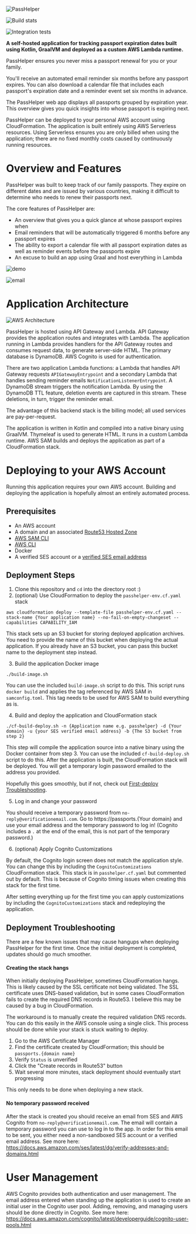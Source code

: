 ![PassHelper](github-images/passhelper.png)

![Build stats](https://github.com/francis-a/passhelper/actions/workflows/build.yml/badge.svg)

![Integration tests](https://github.com/francis-a/passhelper/actions/workflows/lambda-test.yml/badge.svg)

**A self-hosted application for tracking passport expiration dates built using Kotlin, GraalVM and deployed as a custom AWS Lambda runtime.**

PassHelper ensures you never miss a passport renewal for you or your family.

You'll receive an automated email reminder six months before any passport expires. You can also download a calendar file that includes each passport's expiration date and a reminder event set six months in advance.

The PassHelper web app displays all passports grouped by expiration year.
This overview gives you quick insights into whose passport is expiring next.

PassHelper can be deployed to your personal AWS account using CloudFormation.
The application is built entirely using AWS Serverless resources.
Using Serverless ensures you are only billed when using the application;
there are no fixed monthly costs caused by continuously running resources.

# Overview and Features

PassHelper was built to keep track of our family passports.
They expire on different dates and are issued by various countries,
making it difficult to determine who needs to renew their passports next.

The core features of PassHelper are:
- An overview that gives you a quick glance at whose passport expires when
- Email reminders that will be automatically triggered 6 months before any passport expires
- The ability to export a calendar file with all passport expiration dates as well as reminder events before the passports expire
- An excuse to build an app using Graal and host everything in Lambda

![demo](github-images/overview.gif)

![email](github-images/email.png)

# Application Architecture
![AWS Architecture](github-images/aws.png)

PassHelper is hosted using API Gateway and Lambda.
API Gateway provides the application routes and integrates with Lambda.
The application running in Lambda provides handlers for the API Gateway routes and consumes request data, to generate server-side HTML.
The primary database is DynamoDB.
AWS Cognito is used for authentication. 

There are two application Lambda functions:
a Lambda
that handles API Gateway requests `APIGatewayEntrypoint` and a secondary Lambda that handles sending reminder emails `NotificationListenerEntrypoint`.
A DynamoDB stream triggers the notification Lambda.
By using the DynamoDB TTL feature, deletion events are captured in this stream.
These deletions, in turn, trigger the reminder email.

The advantage of this backend stack is the billing model; all used services are pay-per-request.

The application is written in Kotlin and compiled into a native binary using GraalVM. Thymeleaf is used to generate HTML. It runs in a custom Lambda runtime. AWS SAM builds and deploys the application as part of a CloudFormation stack.

# Deploying to your AWS Account

Running this application requires your own AWS account.
Building and deploying the application is hopefully almost an entirely automated process.

## Prerequisites
- An AWS account
- A domain and an associated [Route53 Hosted Zone](https://docs.aws.amazon.com/Route53/latest/DeveloperGuide/hosted-zones-working-with.html)
- [AWS SAM CLI](https://docs.aws.amazon.com/serverless-application-model/latest/developerguide/install-sam-cli.html)
- [AWS CLI](https://aws.amazon.com/cli/)
- Docker
- A verified SES account or a [verified SES email address](https://docs.aws.amazon.com/ses/latest/dg/creating-identities.html#verify-email-addresses-procedure)

## Deployment Steps

1) Clone this repository and `cd` into the directory root :) 
2) (optional) Use CloudFormation to deploy the `passhelper-env.cf.yaml` stack

```shell
aws cloudformation deploy --template-file passhelper-env.cf.yaml --stack-name {Your application name} --no-fail-on-empty-changeset --capabilities CAPABILITY_IAM   
```

This stack sets up an S3 bucket for storing deployed application archives.
You need to provide the name of this bucket when deploying the actual application.
If you already have an S3 bucket, you can pass this bucket name to the deployment step instead.

3) Build the application Docker image

```shell
./build-image.sh
```

You can use the included `build-image.sh` script to do this.
This script runs `docker build` and applies the tag referenced by AWS SAM in `samconfig.toml`.
This tag needs to be used for AWS SAM to build everything as is.

4) Build and deploy the application and CloudFormation stack

```shell
./cf-build-deploy.sh -n {Application name e.g. passhelper} -d {Your domain} -u {your SES verified email address} -b {The S3 bucket from step 2}  
```

This step will compile the application source into a native binary using the Docker container from step 3.
You can use the included `cf-build-deploy.sh` script to do this.
After the application is built, the CloudFormation stack will be deployed.
You will get a temporary login password emailed to the address you provided.

Hopefully this goes smoothly, but if not, check out [First-deploy Troubleshooting](#deployment-troubleshooting).

5) Log in and change your password

You should receive a temporary password from `no-reply@verificationemail.com`.
Go to https://passports.{Your domain} and use your email address and the temporary password to log in!
(Cognito includes a `.` at the end of the email, this is not part of the temporary password.)

6) (optional) Apply Cognito Customizations

By default, the Cognito login screen does not match the application style.
You can change this by including the `CognitoCustomizations` CloudFormation stack.
This stack is in `passhelper.cf.yaml` but commented out by default.
This is because of Cognito timing issues when creating this stack for the first time.

After setting everything up for the first time you can apply customizations by including the `CognitoCustomizations` stack and redeploying the application. 

## Deployment Troubleshooting
There are a few known issues that may cause hangups when deploying PassHelper for the first time. Once the initial deployment is completed, updates should go much smoother.

#### Creating the stack hangs

When initially deploying PassHelper, sometimes CloudFormation hangs.
This is likely caused by the SSL certificate not being validated.
The SSL certificate uses DNS-based validation, 
but in some cases CloudFormation fails to create the required DNS records in Route53.
I believe this may be caused by a bug in CloudFormation.

The workaround is to manually create the required validation DNS records.
You can do this easily in the AWS console using a single click.
This process should be done while your stack is stuck waiting to deploy.

1) Go to the AWS Certificate Manager
2) Find the certificate created by CloudFormation; this should be `passports.{domain name}`
3) Verify `Status` is unverified
4) Click the "Create records in Route53" button
5) Wait several more minutes, stack deployment should eventually start progressing

This only needs to be done when deploying a new stack.

#### No temporary password received

After the stack is created you should receive an email from SES and AWS Cognito from `no-reply@verificationemail.com`.
The email will contain a temporary password you can use to log in to the app.
In order for this email to be sent, you either need a non-sandboxed SES account or a verified email address.
See more here: https://docs.aws.amazon.com/ses/latest/dg/verify-addresses-and-domains.html

# User Management

AWS Cognito provides both authentication and user management.
The email address entered when standing up the application is used to create an initial user in the Cognito user pool.
Adding, removing, and managing users should be done directly in Cognito.
See more here: https://docs.aws.amazon.com/cognito/latest/developerguide/cognito-user-pools.html
